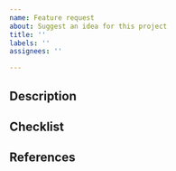 ```yaml
---
name: Feature request
about: Suggest an idea for this project
title: ''
labels: ''
assignees: ''

---
```


## Description


## Checklist


## References
